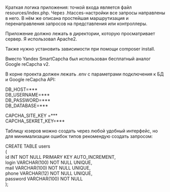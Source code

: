 
Краткая логика приложения: точкой входа является файл resources/index.php. Через .htacces-настройки все запросы направлены в него. В нём же описана простейшая маршрутизация и перенаправления запросов на представления или контроллеры. 

Приложение должно лежать в директории, которую просматривает сервер. Я использовал Apache2.

Также нужно установить зависимости при помощи composer install.

Вместо Yandex SmartCapcha был использован бесплатный аналог Google reCapcha v2.

В корне проекта должен лежать .env с параметрами подключения к БД и Google reCapcha API:

DB_HOST=***  
DB_USERNAME=***   
DB_PASSWORD=***  
DB_DATABASE=***  

CAPCHA_SITE_KEY =***  
CAPCHA_SEKRET_KEY=***  

Таблицу юзеров можно создать через любой удобный интерфейс, но для минимализации ошибок типов рекомендую создать запросом: 

CREATE TABLE users  
(  
    id INT NOT NULL PRIMARY KEY AUTO_INCREMENT,  
    login VARCHAR(100) NOT NULL UNIQUE,  
    mail VARCHAR(100) NOT NULL UNIQUE,  
    phone VARCHAR(12) NOT NULL UNIQUE,  
    password VARCHAR(100) NOT NULL  
);  
